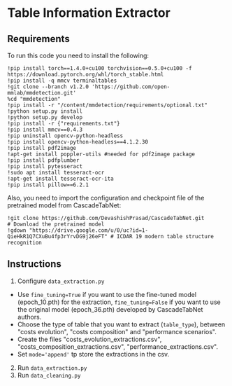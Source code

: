 # Table Information Extractor

## Requirements
To run this code you need to install the following:

```
!pip install torch==1.4.0+cu100 torchvision==0.5.0+cu100 -f https://download.pytorch.org/whl/torch_stable.html
!pip install -q mmcv terminaltables
!git clone --branch v1.2.0 'https://github.com/open-mmlab/mmdetection.git'
%cd "mmdetection"
!pip install -r "/content/mmdetection/requirements/optional.txt"
!python setup.py install
!python setup.py develop
!pip install -r {"requirements.txt"}
!pip install mmcv==0.4.3
!pip uninstall opencv-python-headless
!pip install opencv-python-headless==4.1.2.30
!pip install pdf2image
!apt-get install poppler-utils #needed for pdf2image package
!pip install pdfplumber
!pip install pytesseract
!sudo apt install tesseract-ocr
!apt-get install tesseract-ocr-ita
!pip install pillow==6.2.1 
```

Also, you need to import the configuration and checkpoint file of the pretrained model from CascadeTabNet:

```
!git clone https://github.com/DevashishPrasad/CascadeTabNet.git 
# Download the pretrained model
!gdown "https://drive.google.com/u/0/uc?id=1-QieHkR1Q7CXuBu4fp3rYrvDG9j26eFT" # ICDAR 19 modern table structure recognition
```

## Instructions
1. Configure ```data_extraction.py```
- Use ```fine_tuning=True``` if you want to use the fine-tuned model (epoch_10.pth) for the extraction,  ```fine_tuning=False``` if you want to use the original model (epoch_36.pth) developed by CascadeTabNet authors.
- Choose the type of table that you want to extract (```table_type```), between "costs evolution", "costs composition" and "performance scenarios".
- Create the files "costs_evolution_extractions.csv", "costs_composition_extractions.csv", "performance_extractions.csv".
- Set ```mode='append'``` tp store the extractions in the csv.
2. Run ```data_extraction.py```
3. Run ```data_cleaning.py```
